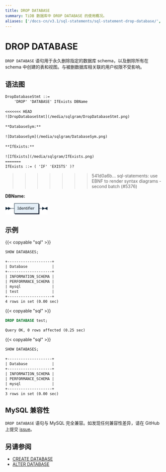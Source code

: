```yaml
---
title: DROP DATABASE
summary: TiDB 数据库中 DROP DATABASE 的使用概况。
aliases: ['/docs-cn/v3.1/sql-statements/sql-statement-drop-database/','/docs-cn/v3.1/reference/sql/statements/drop-database/']
---
```


# DROP DATABASE

`DROP DATABASE` 语句用于永久删除指定的数据库 schema，以及删除所有在 schema 中创建的表和视图。与被删数据库相关联的用户权限不受影响。

## 语法图

```ebnf+diagram
DropDatabaseStmt ::=
    'DROP' 'DATABASE' IfExists DBName

<<<<<<< HEAD
![DropDatabaseStmt](/media/sqlgram/DropDatabaseStmt.png)

**DatabaseSym:**

![DatabaseSym](/media/sqlgram/DatabaseSym.png)

**IfExists:**

![IfExists](/media/sqlgram/IfExists.png)
=======
IfExists ::= ( 'IF' 'EXISTS' )?
```
>>>>>>> 541d0a6b... sql-statements: use EBNF to render syntax diagrams - second batch (#5376)

**DBName:**

![DBName](/media/sqlgram/DBName.png)

## 示例

{{< copyable "sql" >}}

```sql
SHOW DATABASES;
```

```
+--------------------+
| Database           |
+--------------------+
| INFORMATION_SCHEMA |
| PERFORMANCE_SCHEMA |
| mysql              |
| test               |
+--------------------+
4 rows in set (0.00 sec)
```

{{< copyable "sql" >}}

```sql
DROP DATABASE test;
```

```
Query OK, 0 rows affected (0.25 sec)
```

{{< copyable "sql" >}}

```sql
SHOW DATABASES;
```

```
+--------------------+
| Database           |
+--------------------+
| INFORMATION_SCHEMA |
| PERFORMANCE_SCHEMA |
| mysql              |
+--------------------+
3 rows in set (0.00 sec)
```

## MySQL 兼容性

`DROP DATABASE` 语句与 MySQL 完全兼容。如发现任何兼容性差异，请在 GitHub 上提交 [issue](https://github.com/pingcap/tidb/issues/new/choose)。

## 另请参阅

* [CREATE DATABASE](/sql-statements/sql-statement-create-database.md)
* [ALTER DATABASE](/sql-statements/sql-statement-alter-database.md)
